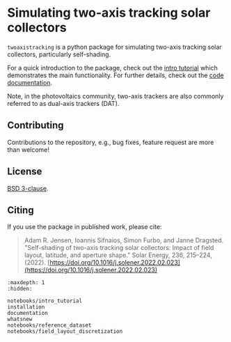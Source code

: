 # Simulating two-axis tracking solar collectors

`twoaxistracking` is a python package for simulating two-axis tracking solar collectors, particularly self-shading.

For a quick introduction to the package, check out the [intro tutorial](../notebooks/intro_tutorial) which demonstrates the main functionality. For further details, check out the [code documentation](../documentation).

Note, in the photovoltaics community, two-axis trackers are also commonly referred to as dual-axis trackers (DAT).


## Contributing
Contributions to the repository, e.g., bug fixes, feature request are more than welcome!


## License
[BSD 3-clause](https://github.com/AdamRJensen/twoaxistracking/blob/main/LICENSE).


## Citing
If you use the package in published work, please cite:
> Adam R. Jensen, Ioannis Sifnaios, Simon Furbo, and Janne Dragsted. "Self-shading of two-axis
> tracking solar collectors: Impact of field layout, latitude, and aperture shape." Solar
> Energy, 236, 215–224, (2022). [https://doi.org/10.1016/j.solener.2022.02.023](https://doi.org/10.1016/j.solener.2022.02.023)


```{toctree}
:maxdepth: 1
:hidden:

notebooks/intro_tutorial
installation
documentation
whatsnew
notebooks/reference_dataset
notebooks/field_layout_discretization
```
